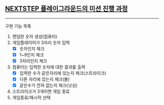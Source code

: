 ## [NEXTSTEP 플레이그라운드의 미션 진행 과정](https://github.com/next-step/nextstep-docs/blob/master/playground/README.md)

---
구현 기능 목록
1. 랜덤한 숫자 생성(컴퓨터)
2. 게임플레이어가 3자리 숫자 입력
    - [X] 숫자인지 체크
    - [X] 1~9인지 체크
    - [X] 3자리인지 체크
3. 컴퓨터는 입력한 숫자에 대한 결과를 출력
   - [X] 입력한 수가 같은자리에 있는지 체크(스트라이크)
   - [X] 다른 자리에 있는지 체크(볼)
   - [X] 같은수가 전혀 없는지 체크(낫싱)
4. 스트라이크가 3개이면 게임 종료
5. 게임종료/재시작 선택

